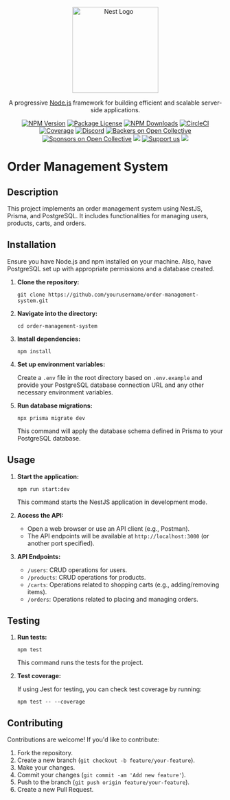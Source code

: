 <p align="center">
  <a href="http://nestjs.com/" target="blank"><img src="https://nestjs.com/img/logo-small.svg" width="200" alt="Nest Logo" /></a>
</p>

[circleci-image]: https://img.shields.io/circleci/build/github/nestjs/nest/master?token=abc123def456
[circleci-url]: https://circleci.com/gh/nestjs/nest

  <p align="center">A progressive <a href="http://nodejs.org" target="_blank">Node.js</a> framework for building efficient and scalable server-side applications.</p>
    <p align="center">
<a href="https://www.npmjs.com/~nestjscore" target="_blank"><img src="https://img.shields.io/npm/v/@nestjs/core.svg" alt="NPM Version" /></a>
<a href="https://www.npmjs.com/~nestjscore" target="_blank"><img src="https://img.shields.io/npm/l/@nestjs/core.svg" alt="Package License" /></a>
<a href="https://www.npmjs.com/~nestjscore" target="_blank"><img src="https://img.shields.io/npm/dm/@nestjs/common.svg" alt="NPM Downloads" /></a>
<a href="https://circleci.com/gh/nestjs/nest" target="_blank"><img src="https://img.shields.io/circleci/build/github/nestjs/nest/master" alt="CircleCI" /></a>
<a href="https://coveralls.io/github/nestjs/nest?branch=master" target="_blank"><img src="https://coveralls.io/repos/github/nestjs/nest/badge.svg?branch=master#9" alt="Coverage" /></a>
<a href="https://discord.gg/G7Qnnhy" target="_blank"><img src="https://img.shields.io/badge/discord-online-brightgreen.svg" alt="Discord"/></a>
<a href="https://opencollective.com/nest#backer" target="_blank"><img src="https://opencollective.com/nest/backers/badge.svg" alt="Backers on Open Collective" /></a>
<a href="https://opencollective.com/nest#sponsor" target="_blank"><img src="https://opencollective.com/nest/sponsors/badge.svg" alt="Sponsors on Open Collective" /></a>
  <a href="https://paypal.me/kamilmysliwiec" target="_blank"><img src="https://img.shields.io/badge/Donate-PayPal-ff3f59.svg"/></a>
    <a href="https://opencollective.com/nest#sponsor"  target="_blank"><img src="https://img.shields.io/badge/Support%20us-Open%20Collective-41B883.svg" alt="Support us"></a>
  <a href="https://twitter.com/nestframework" target="_blank"><img src="https://img.shields.io/twitter/follow/nestframework.svg?style=social&label=Follow"></a>
</p>
  <!--[![Backers on Open Collective](https://opencollective.com/nest/backers/badge.svg)](https://opencollective.com/nest#backer)
  [![Sponsors on Open Collective](https://opencollective.com/nest/sponsors/badge.svg)](https://opencollective.com/nest#sponsor)-->

# Order Management System

## Description

This project implements an order management system using NestJS, Prisma, and PostgreSQL. It includes functionalities for managing users, products, carts, and orders.

## Installation

Ensure you have Node.js and npm installed on your machine. Also, have PostgreSQL set up with appropriate permissions and a database created.

1. **Clone the repository:**
   ```
   git clone https://github.com/yourusername/order-management-system.git
   ```
2. **Navigate into the directory:**
   ```
   cd order-management-system
   ```
3. **Install dependencies:**
   ```
   npm install
   ```

4. **Set up environment variables:**

   Create a `.env` file in the root directory based on `.env.example` and provide your PostgreSQL database connection URL and any other necessary environment variables.

5. **Run database migrations:**
   ```
   npx prisma migrate dev
   ```
   This command will apply the database schema defined in Prisma to your PostgreSQL database.

## Usage

1. **Start the application:**
   ```
   npm run start:dev
   ```
   This command starts the NestJS application in development mode.

2. **Access the API:**

   - Open a web browser or use an API client (e.g., Postman).
   - The API endpoints will be available at `http://localhost:3000` (or another port specified).

3. **API Endpoints:**

   - `/users`: CRUD operations for users.
   - `/products`: CRUD operations for products.
   - `/carts`: Operations related to shopping carts (e.g., adding/removing items).
   - `/orders`: Operations related to placing and managing orders.

## Testing

1. **Run tests:**
   ```
   npm test
   ```
   This command runs the tests for the project.

2. **Test coverage:**

   If using Jest for testing, you can check test coverage by running:
   ```
   npm test -- --coverage
   ```

## Contributing

Contributions are welcome! If you'd like to contribute:

1. Fork the repository.
2. Create a new branch (`git checkout -b feature/your-feature`).
3. Make your changes.
4. Commit your changes (`git commit -am 'Add new feature'`).
5. Push to the branch (`git push origin feature/your-feature`).
6. Create a new Pull Request.
